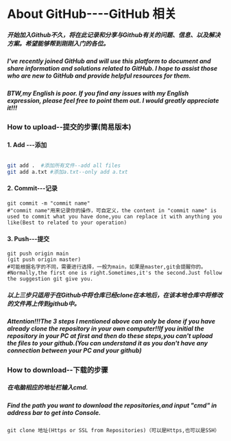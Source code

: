 #  About GitHub----GitHub 相关

##### 开始加入Github不久，将在此记录和分享与Github有关的问题、信息、以及解决方案。希望能够帮到刚刚入门的各位。

##### I've recently joined GitHub and will use this platform to document and share information and solutions related to GitHub. I hope to assist those who are new to GitHub and provide helpful resources for them.

##### BTW,my English is poor. If you find any issues with my English expression, please feel free to point them out. I would greatly appreciate it!!!

### How to upload--提交的步骤(简易版本)

#### 1. Add ---添加

```bash

git add .  #添加所有文件--add all files
git add a.txt #添加a.txt--only add a.txt
```

#### 2. Commit---记录

```
git commit -m "commit name"  
#"commit name"用来记录你的操作，可自定义，the content in "commit name" is used to commit what you have done,you can replace it with anything you like(Best to related to your operation)
```



#### 3. Push---提交

```
git push origin main
(git push origin master)
#可能根据名字的不同，需要进行选择，一般为main，如果是master,git会提醒你的。
#Normally,the first one is right.Sometimes,it's the second.Just follow the suggestion git give you.
```

##### 以上三步只适用于在Github中将仓库已经clone在本地后，在该本地仓库中将修改的文件再上传到github中。

##### Attention!!!The 3 steps I mentioned above can only be done if you have already clone the repository in your own computer!!If you initial the repository in your PC at first and then do these steps,you can't upload the files to your github.(You can understand it as you don't have any connection between your PC and your github)

### How to download--下载的步骤

##### 在电脑相应的地址栏输入cmd.

##### Find the path you want to download the repositories,and input "cmd" in address bar to get into Console.

```
git clone 地址(Https or SSL from Repositories)（可以是Https,也可以是SSH）
```

